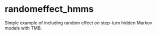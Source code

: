 # randomeffect_hmms
Simple example of including random effect on step-turn hidden Markov models with TMB. 
